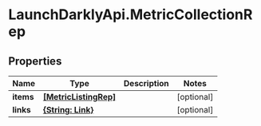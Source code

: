 # LaunchDarklyApi.MetricCollectionRep

## Properties

Name | Type | Description | Notes
------------ | ------------- | ------------- | -------------
**items** | [**[MetricListingRep]**](MetricListingRep.md) |  | [optional] 
**links** | [**{String: Link}**](Link.md) |  | [optional] 


